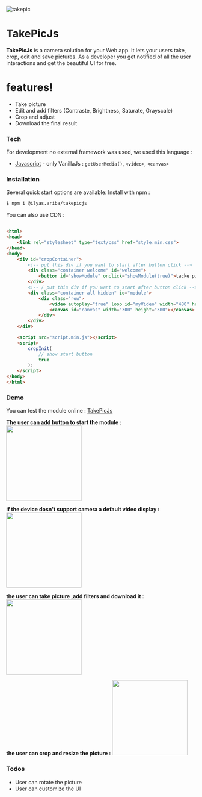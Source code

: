 ![takepic](https://user-images.githubusercontent.com/19781935/57959274-9c3a5c80-78f2-11e9-8670-06653b6bab24.png)

# TakePicJs
**TakePicJs** is a camera solution for your Web app. It lets your users take, crop, edit and save pictures. As a developer you get notified of all the user interactions and get the beautiful UI for free.

# features!
  - Take picture
  - Edit and add filters (Contraste, Brightness, Saturate, Grayscale)
  - Crop and adjust
  - Download the final result

### Tech
For development no external framework was used, we used this language :
* [Javascript](https://developer.mozilla.org/en-US/docs/Web/JavaScript) - only VanillaJs : `getUserMedia()`, `<video>`, `<canvas>`

### Installation
Several quick start options are available:
Install with npm :
```sh
$ npm i @ilyas.ariba/takepicjs
```

You can also use CDN :
```text

```
```html
<html>
<head>
    <link rel="stylesheet" type="text/css" href="style.min.css">
</head>
<body>
    <div id="cropContainer">
        <!-- put this div if you want to start after button click -->
        <div class="container welcome" id="welcome">
            <button id="showModule" onclick="showModule(true)">tacke picture</button>
        </div>
        <!-- / put this div if you want to start after button click -->
        <div class="container all hidden" id="module">
            <div class="row">
                <video autoplay="true" loop id="myVideo" width="480" height="320"></video>
                <canvas id="canvas" width="300" height="300"></canvas>
            </div>
        </div>
    </div>

    <script src="script.min.js"></script>
    <script>
        cropInit(
            // show start button
            true
        );
    </script>
</body>
</html>
```

### Demo

You can test the module online : [TakePicJs](https://takepicjs.netlify.com)

**The user can add button to start the module :**
<img src="https://user-images.githubusercontent.com/19781935/57962574-0dd0d580-7908-11e9-846a-c2f5d77dce47.PNG" width="200">

**if the device dosn't support camera a default video display :**
<img src="https://user-images.githubusercontent.com/19781935/57962624-a9fadc80-7908-11e9-9c5d-7ab8151523c7.PNG" width="200">

**the user can take picture ,add filters and download it :**
<img src="https://user-images.githubusercontent.com/19781935/57962655-3a392180-7909-11e9-9c89-364f3f9becea.PNG" width="200">

**the user can crop and resize the picture :**
<img src="https://user-images.githubusercontent.com/19781935/57962689-b3d10f80-7909-11e9-9652-23c10063deb3.PNG" width="200">

### Todos

 - User can rotate the picture
 - User can customize the UI
